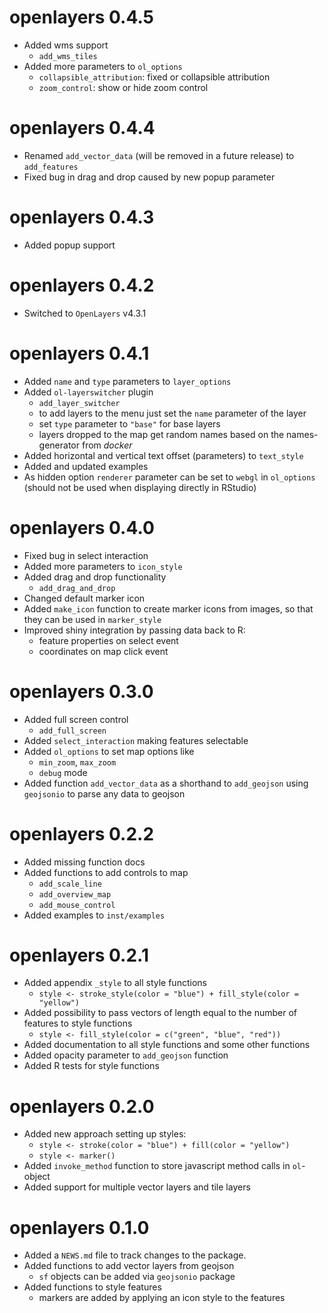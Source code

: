 # openlayers 0.4.5

* Added wms support
  - `add_wms_tiles`
* Added more parameters to `ol_options`
  - `collapsible_attribution`: fixed or collapsible attribution
  - `zoom_control`: show or hide zoom control 
                       
# openlayers 0.4.4

* Renamed `add_vector_data` (will be removed in a future release) to `add_features`
* Fixed bug in drag and drop caused by new popup parameter

# openlayers 0.4.3

* Added popup support

# openlayers 0.4.2

* Switched to `OpenLayers` v4.3.1

# openlayers 0.4.1

* Added `name` and `type` parameters to `layer_options` 
* Added `ol-layerswitcher` plugin
  - `add_layer_switcher`
  - to add layers to the menu just set the `name` parameter of the layer
  - set `type` parameter to `"base"` for base layers
  - layers dropped to the map get random names based on the names-generator from _docker_
* Added horizontal and vertical text offset (parameters) to `text_style`
* Added and updated examples
* As hidden option `renderer` parameter can be set to `webgl` in `ol_options` (should not be used when displaying directly in RStudio)

# openlayers 0.4.0

* Fixed bug in select interaction
* Added more parameters to `icon_style`
* Added drag and drop functionality
  - `add_drag_and_drop`
* Changed default marker icon
* Added `make_icon` function to create marker icons from images, so that they can be used in `marker_style`
* Improved shiny integration by passing data back to R:
  - feature properties on select event
  - coordinates on map click event

# openlayers 0.3.0

* Added full screen control
  - `add_full_screen`
* Added `select_interaction` making features selectable
* Added `ol_options` to set map options like
  - `min_zoom`, `max_zoom`
  - `debug` mode
* Added function `add_vector_data` as a shorthand to `add_geojson` using `geojsonio` to parse any data to geojson

# openlayers 0.2.2

* Added missing function docs
* Added functions to add controls to map
  - `add_scale_line`
  - `add_overview_map`
  - `add_mouse_control`
* Added examples to `inst/examples`

# openlayers 0.2.1

* Added appendix `_style` to all style functions
  - `style <- stroke_style(color = "blue") + fill_style(color = "yellow")`
* Added possibility to pass vectors of length equal to the number of features to style functions
  - `style <- fill_style(color = c("green", "blue", "red"))`
* Added documentation to all style functions and some other functions
* Added opacity parameter to `add_geojson` function
* Added R tests for style functions

# openlayers 0.2.0

* Added new approach setting up styles:
  - `style <- stroke(color = "blue") + fill(color = "yellow")`
  - `style <- marker()`
* Added `invoke_method` function to store javascript method calls in `ol`-object
* Added support for multiple vector layers and tile layers

# openlayers 0.1.0

* Added a `NEWS.md` file to track changes to the package.
* Added functions to add vector layers from geojson
  - `sf` objects can be added via `geojsonio` package
* Added functions to style features
  - markers are added by applying an icon style to the features
